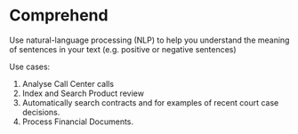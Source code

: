 # Comprehend

Use natural-language processing (NLP) to help you understand the meaning of sentences in your text (e.g. positive or negative sentences)



Use cases:

1. Analyse Call Center calls&#x20;
2. Index and Search Product review
3. Automatically search contracts and for examples of recent court case decisions.
4. Process Financial Documents.&#x20;
